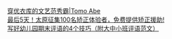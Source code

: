   
[穿优衣库的文艺范秀霸|Tomo Abe](http://www.dianyue.me/archives/326/2e2n7im9hi6g81y1/)  
[最后5天！太原征集100名矫正体验者，免费提供矫正援助!](http://www.dianyue.me/archives/773/t6tat2n35tnkbf98/)  
[写好幼儿园期末评语的4个技巧（附大中小班评语范文）](http://www.dianyue.me/archives/975/0b3rz4o4vdk3yggu/)